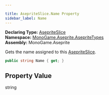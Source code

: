 ```yaml
---

title: AsepriteSlice.Name Property
sidebar_label: Name
---
```

**Declaring Type:** [AsepriteSlice](../)  
**Namespace:** [MonoGame.Aseprite.AsepriteTypes](../../)  
**Assembly:** MonoGame.Aseprite

Gets the name assigned to this [AsepriteSlice](../).

```csharp
public string Name { get; }
```

## Property Value

string


